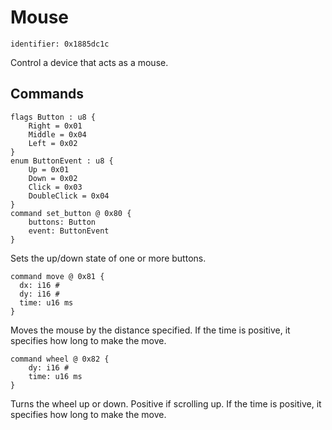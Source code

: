# Mouse

    identifier: 0x1885dc1c

Control a device that acts as a mouse.

## Commands

    flags Button : u8 {
        Right = 0x01
        Middle = 0x04
        Left = 0x02
    }
    enum ButtonEvent : u8 {
        Up = 0x01
        Down = 0x02
        Click = 0x03
        DoubleClick = 0x04
    }
    command set_button @ 0x80 {
        buttons: Button
        event: ButtonEvent
    }

Sets the up/down state of one or more buttons.

    command move @ 0x81 {
      dx: i16 #
      dy: i16 #
      time: u16 ms
    }

Moves the mouse by the distance specified.
If the time is positive, it specifies how long to make the move.

    command wheel @ 0x82 {
        dy: i16 #
        time: u16 ms
    }

Turns the wheel up or down. Positive if scrolling up.
If the time is positive, it specifies how long to make the move.